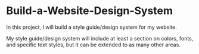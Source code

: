 # Build-a-Website-Design-System

In this project, I will build a style guide/design system for my website.

My style guide/design system will include at least a section on colors, fonts, and specific text styles, but it can be extended to as many other areas.
